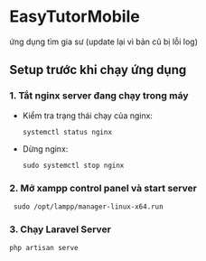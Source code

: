 # EasyTutorMobile
ứng dụng tìm gia sư (update lại vì bản cũ bị lỗi log)

## Setup trước khi chạy ứng dụng

### 1. Tắt nginx server đang chạy trong máy

- Kiểm tra trạng thái chạy của nginx:

  `systemctl status nginx`
  
- Dừng nginx:

  `sudo systemctl stop nginx`
 
 ### 2. Mở xampp control panel và start server

     sudo /opt/lampp/manager-linux-x64.run
 
 ### 3. Chạy Laravel Server
 
    php artisan serve
